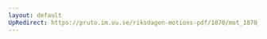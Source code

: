 ```yaml
---
layout: default
UpRedirect: https://pruto.im.uu.se/riksdagen-motions-pdf/1870/mot_1870__ak__reg/mot_1870__ak__reg-001.pdf
---
```

